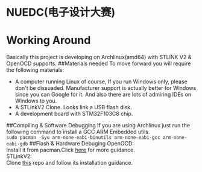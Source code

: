 # NUEDC(电子设计大赛)
# Working Around
Basically this project is developing on Archlinux(amd64) with STLINK V2 & OpenOCD supports.
##Materials needed
To move forward you will require the following materials:
- A computer running Linux of course, If you run Windows only, please don't be dissuaded. Manufacturer support is actually better for Windows since you can Google for it. And also there are lots of admiring IDEs on Windows to you.
- A STLinkV2 Clone. Looks link a USB flash disk.
- A development board with STM32F103C8 chip.

##Compiling & Software Debugging 
If you are using Archlinux just run the following command to install a GCC ARM Embedded utils.  
`sudo pacman -Syu arm-none-eabi-binutils arm-none-eabi-gcc arm-none-eabi-gdb`
##Flash & Hardware Debuging
OpenOCD:  
Install it from pacman.Click [here](https://github.com/ntfreak/openocd) for more guidance.  
STLinkV2:  
Clone [this](https://github.com/texane/stlink) repo and follow its installation guidance.  


